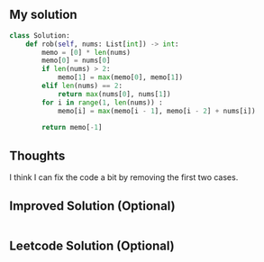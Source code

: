 ## My solution

```python
class Solution:
    def rob(self, nums: List[int]) -> int:
        memo = [0] * len(nums) 
        memo[0] = nums[0]
        if len(nums) > 2: 
            memo[1] = max(memo[0], memo[1])
        elif len(nums) == 2:
            return max(nums[0], nums[1])
        for i in range(1, len(nums)) :
            memo[i] = max(memo[i - 1], memo[i - 2] + nums[i])
        
        return memo[-1]
```

## Thoughts
I think I can fix the code a bit by removing the first two cases.

## Improved Solution (Optional)

```python

```

## Leetcode Solution (Optional)

```python

```